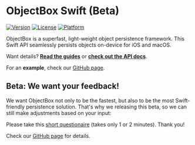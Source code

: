 ObjectBox Swift (Beta)
======================

[![Version](https://img.shields.io/cocoapods/v/ObjectBox.svg?style=flat)](https://cocoapods.org/pods/ObjectBox)
[![License](https://img.shields.io/cocoapods/l/ObjectBox.svg?style=flat)](https://cocoapods.org/pods/ObjectBox)
[![Platform](https://img.shields.io/cocoapods/p/ObjectBox.svg?style=flat)](https://cocoapods.org/pods/ObjectBox)

ObjectBox is a superfast, light-weight object persistence framework.
This Swift API seamlessly persists objects on-device for iOS and macOS.

Want details? **[Read the guides](https://swift.objectbox.io/)** or
**[check out the API docs](https://objectbox.io/docfiles/swift/current/)**.

For an **example**, check our [GitHub page](https://github.com/ObjectBox/objectbox-swift). 

Beta: We want your feedback!
----------------------------

We want ObjectBox not only to be the fastest, but also to be the most Swift-friendly persistence solution.
That's why we releasing this beta, so we can still make adjustments based on your input:

Please take this [short questionaire](https://docs.google.com/forms/d/e/1FAIpQLSd0neiviD0Yal0Tn7921w-XWI2d0ONpLm7TfVKp7OvwW2Tu2A/viewform?usp=sf_link) (takes only 1 or 2 minutes).
Thank you!

Check our [GitHub page](https://github.com/ObjectBox/objectbox-swift) for details.